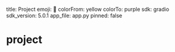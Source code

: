 title: Project
emoji: 💬
colorFrom: yellow
colorTo: purple
sdk: gradio
sdk_version: 5.0.1
app_file: app.py
pinned: false

# project
